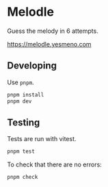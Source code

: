 # Melodle

Guess the melody in 6 attempts.

https://melodle.yesmeno.com

## Developing

Use `pnpm`.

```bash
pnpm install
pnpm dev
```

## Testing

Tests are run with vitest.

```bash
pnpm test
```

To check that there are no errors:

```bash
pnpm check
```
